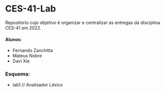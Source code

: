 # CES-41-Lab

Repositório cujo objetivo é organizar e centralizar as entregas da disciplina CES-41 em 2022.

#### Alunos:
- Fernando Zanchitta
- Mateus Nobre
- Davi Xie

### Esquema:
- lab1 // Analisador Léxico
